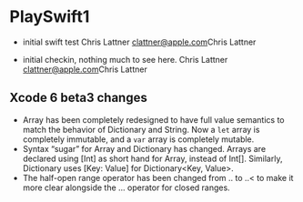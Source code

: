 # PlaySwift1
- initial swift test
Chris Lattner <clattner@apple.com>Chris Lattner

- initial checkin, nothing much to see here.
Chris Lattner <clattner@apple.com>Chris Lattner


## Xcode 6 beta3 changes
- Array has been completely redesigned to have full value semantics to match the behavior of Dictionary and String. Now a `let` array is completely immutable, and a `var` array is completely mutable.
- Syntax “sugar” for Array and Dictionary has changed. Arrays are declared using [Int] as short hand for Array<Int>, instead of Int[]. Similarly, Dictionary uses [Key: Value] for Dictionary<Key, Value>.
- The half-open range operator has been changed from .. to ..< to make it more clear alongside the ... operator for closed ranges.
